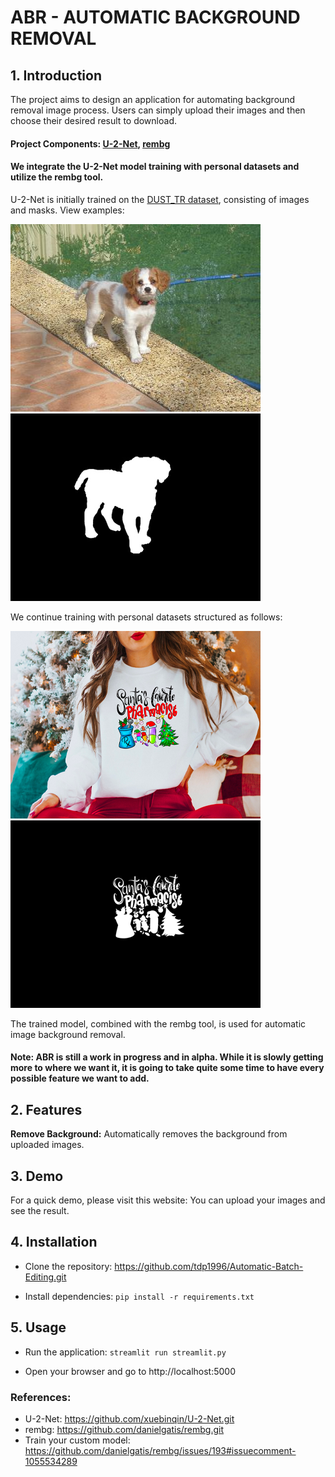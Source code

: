 # ABR - AUTOMATIC BACKGROUND REMOVAL


## 1. Introduction 
The project aims to design an application for automating background removal image process. Users can simply upload their images and then choose their desired result to download.

#### Project Components: [U-2-Net](https://github.com/xuebinqin/U-2-Net.git), [rembg](https://github.com/danielgatis/rembg.git)
#### We integrate the U-2-Net model training with personal datasets and utilize the rembg tool.

U-2-Net is initially trained on the [DUST_TR dataset](http://saliencydetection.net/duts/), consisting of images and masks. View examples:

![Alt text](ILSVRC2012_test_00000022.jpg) ![Alt text](ILSVRC2012_test_00000022.png)
    
We continue training with personal datasets structured as follows: 

![Alt text](my_image1.jpg) ![Alt text](my_label1.png)

The trained model, combined with the rembg tool, is used for automatic image background removal.

#### Note: ABR is still a work in progress and in alpha. While it is slowly getting more to where we want it, it is going to take quite some time to have every possible feature we want to add.
    

## 2. Features

 **Remove Background:** Automatically removes the background from uploaded images.


## 3. Demo
For a quick demo, please visit this website:
You can upload your images and see the result.

## 4. Installation

* Clone the repository: https://github.com/tdp1996/Automatic-Batch-Editing.git
  
* Install dependencies: `pip install -r requirements.txt`


## 5. Usage
 
* Run the application: `streamlit run streamlit.py`
  
* Open your browser and go to http://localhost:5000

### References: 
* U-2-Net: https://github.com/xuebinqin/U-2-Net.git
* rembg: https://github.com/danielgatis/rembg.git
* Train your custom model: https://github.com/danielgatis/rembg/issues/193#issuecomment-1055534289

